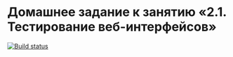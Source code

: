 # Домашнее задание к занятию «2.1. Тестирование веб-интерфейсов»

[![Build status](https://ci.appveyor.com/api/projects/status/6claryt6fivlkepm?svg=true)](https://ci.appveyor.com/project/MaxM76/java-aqa-2)
